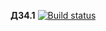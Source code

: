 **ДЗ4.1** [![Build status](https://ci.appveyor.com/api/projects/status/wu0v53rgh5tp2i99?svg=true)](https://ci.appveyor.com/project/mkbarbara/homework4-1-gradle)
